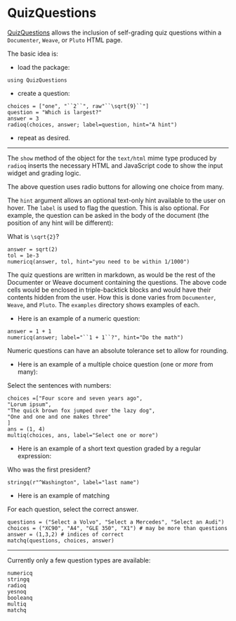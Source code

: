 # QuizQuestions

[QuizQuestions](https://github.com/jverzani/QuizQuestions.jl) allows the inclusion of self-grading quiz questions within a `Documenter`, `Weave`, or `Pluto` HTML page.


The basic idea is:

* load the package:

```@example quiz_question
using QuizQuestions
```

* create a question:

```@example quiz_question
choices = ["one", "``2``", raw"``\sqrt{9}``"]
question = "Which is largest?"
answer = 3
radioq(choices, answer; label=question, hint="A hint")
```

* repeat as desired.

----

The `show` method of the object for the `text/html` mime type produced by `radioq` inserts the necessary HTML and JavaScript code to show the input widget and grading logic.


The above question uses radio buttons for allowing one choice from many.

The `hint` argument allows an optional text-only hint available to the user on hover. The `label` is used to flag the question. This is also optional. For example, the question can be asked in the body of the document (the position of any hint will be different):

What is ``\sqrt{2}``?

```@example quiz_question
answer = sqrt(2)
tol = 1e-3
numericq(answer, tol, hint="you need to be within 1/1000")
```


The quiz questions are written in markdown, as would be the rest of the Documenter or Weave document containing the questions. The above code cells would be enclosed in triple-backtick blocks and would have their contents hidden from the user. How this is done varies from `Documenter`, `Weave`, and `Pluto`. The `examples` directory shows examples of each.


* Here is an example of a numeric question:

```@example quiz_question
answer = 1 + 1
numericq(answer; label="``1 + 1``?", hint="Do the math")
```

Numeric questions can have an absolute tolerance set to allow for rounding.

* Here is an example of a multiple choice question (one or *more* from many):

Select the sentences with numbers:

```@example quiz_question
choices =["Four score and seven years ago",
"Lorum ipsum",
"The quick brown fox jumped over the lazy dog",
"One and one and one makes three"
]
ans = (1, 4)
multiq(choices, ans, label="Select one or more")
```

* Here is an example of a short text question graded by a regular expression:


Who was the first president?

```@example quiz_question
stringq(r"^Washington", label="last name")
```

* Here is an example of matching

For each question, select the correct answer.

```@example quiz_question
questions = ("Select a Volvo", "Select a Mercedes", "Select an Audi")
choices = ("XC90", "A4", "GLE 350", "X1") # may be more than questions
answer = (1,3,2) # indices of correct
matchq(questions, choices, answer)
```

----

Currently only a few question types are available:

```@docs
numericq
stringq
radioq
yesnoq
booleanq
multiq
matchq
```
